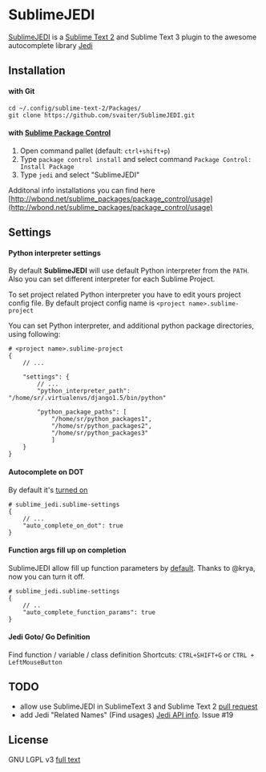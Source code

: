 SublimeJEDI
============

[SublimeJEDI](https://github.com/svaiter/SublimeJEDI) is a [Sublime Text 2](http://www.sublimetext.com/) and Sublime Text 3 plugin
to the awesome autocomplete library [Jedi](https://github.com/davidhalter/jedi)


Installation
------------

#### with Git

    cd ~/.config/sublime-text-2/Packages/
    git clone https://github.com/svaiter/SublimeJEDI.git


#### with [Sublime Package Control](http://wbond.net/sublime_packages/package_control)

 1. Open command pallet (default: `ctrl+shift+p`)
 2. Type `package control install` and select command `Package Control: Install Package`
 3. Type `jedi` and select "SublimeJEDI"

Additonal info installations you can find here [http://wbond.net/sublime_packages/package_control/usage](http://wbond.net/sublime_packages/package_control/usage)

Settings
--------

#### Python interpreter settings

By default **SublimeJEDI** will use default Python interpreter from the `PATH`.
Also you can set different interpreter for each Sublime Project.

To set project related Python interpreter you have to edit yours project config file.
By default project config name is `<project name>.sublime-project`

You can set Python interpreter, and additional python package directories, using following:

    # <project name>.sublime-project
    {
        // ...

        "settings": {
            // ...
            "python_interpreter_path": "/home/sr/.virtualenvs/django1.5/bin/python"

            "python_package_paths": [
                "/home/sr/python_packages1",
                "/home/sr/python_packages2",
                "/home/sr/python_packages3"
                ]
        }
    }

#### Autocomplete on DOT

By default it's [turned on](sublime_jedi.sublime-settings#L10)

    # sublime_jedi.sublime-settings
    {
        // ...
        "auto_complete_on_dot": true
    }

#### Function args fill up on completion

SublimeJEDI allow fill up function parameters by [default](sublime_jedi.sublime-settins#13). Thanks to @krya, now you can turn it off.

	# sublime_jedi.sublime-settings
	{
		// ..
		"auto_complete_function_params": true
	}


#### Jedi Goto/ Go Definition

Find function / variable / class definition
Shortcuts: `CTRL+SHIFT+G` or `CTRL + LeftMouseButton`


TODO
----
 - allow use SublimeJEDI in SublimeText 3 and Sublime Text 2 [pull request](https://github.com/svaiter/SublimeJEDI/pull/18)
 - add Jedi "Related Names" (Find usages) [Jedi API info](https://jedi.readthedocs.org/en/latest/docs/plugin-api.html#api.Script.related_names). Issue #19


License
-------

GNU LGPL v3 
[full text](http://www.gnu.org/licenses/lgpl.txt)
